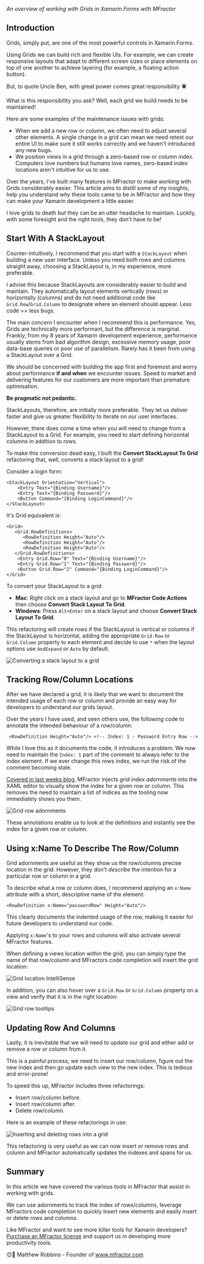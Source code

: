 *An overview of working with Grids in Xamarin.Forms with MFractor*

## Introduction

Grids, simply put, are one of the most powerful controls in Xamarin.Forms.

Using Grids we can build rich and flexible UIs. For example, we can create responsive layouts that adapt to different screen sizes or place elements on top of one another to achieve layering (for example, a floating action button).

But, to quote Uncle Ben, with great power comes great responsibility 🕷

What is this responsibility you ask? Well, each grid we build needs to be maintained! 

Here are some examples of the maintenance issues with grids:

 * When we add a new row or column, we often need to adjust several other elements. A single change in a grid can mean we need retest our entire UI to make sure it still works correctly and we haven't introduced any new bugs.
 * We position views in a grid through a zero-based row or column index. Computers love numbers but humans love names, zero-based index locations aren't intuitive for us to use.

Over the years, I've built many features in MFractor to make working with Grids considerably easier. This article aims to distill some of my insights, help you understand *why* these tools came to be in MFractor and *how* they can make your Xamarin development a little easier.

I love grids to death but they can be an utter headache to maintain. Luckily, with some foresight and the right tools, they don't have to be!

## Start With A StackLayout

Counter-intuitively, I recommend that you start with a `StackLayout` when building a new user interface. Unless you need both rows and columns straight away, choosing a StackLayout is, in my experience, more preferable.

I advise this because StackLayouts are considerably easier to build and maintain. They automatically layout elements vertically (rows) or horizontally (columns) and do not need additional code like `Grid.Row`/`Grid.Column` to designate where an element should appear. Less code == less bugs.

The main concern I encounter when I recommend this is performance. Yes, Grids are technically more performant, but the difference is marginal. Frankly, from my 8 years of Xamarin development experience, performance usually stems from bad algorithm design, excessive memory usage, poor data-base queries or poor use of parallelism. Rarely has it been from using a StackLayout over a Grid.

We should be concerned with building the app first and foremost and worry about performance **if and when** we encounter issues. Speed to market and delivering features for our customers are more important than premature optimisation.

**Be pragmatic not pedantic.**

StackLayouts, therefore, are initially more preferable. They let us deliver faster and give us greater flexibility to iterate on our user interfaces.

However, there does come a time when you will need to change from a StackLayout to a Grid. For example, you need to start defining horizontal columns in addition to rows.

To make this conversion dead easy, I built the **Convert StackLayout To Grid** refactoring that, well, converts a stack layout to a grid!

Consider a login form:

```
<StackLayout Orientation="Vertical">
    <Entry Text="{Binding Username}"/>
    <Entry Text="{Binding Password}"/>
    <Button Command="{Binding LoginCommand}"/>
</StackLayout>
```

It's Grid equivalent is:

```
<Grid>
   <Grid.RowDefinitions>
      <RowDefinition Height="Auto"/>
      <RowDefinition Height="Auto"/>
      <RowDefinition Height="Auto"/>
   </Grid.RowDefinitions>
    <Entry Grid.Row="0" Text="{Binding Username}"/>
    <Entry Grid.Row="1" Text="{Binding Password}"/>
    <Button Grid.Row="2" Command="{Binding LoginCommand}"/>
</Grid>
```

To convert your StackLayout to a grid:

 * **Mac**: Right click on a stack layout and go to **MFractor Code Actions** then choose **Convert Stack Layout To Grid**.
 * **Windows**: Press `Alt+Enter` on a stack layout and choose **Convert Stack Layout To Grid**.

This refactoring will create rows if the StackLayout is vertical or columns if the StackLayout is horizontal, adding the appropriate `Grid.Row` or `Grid.Column` property to each element and decide to use `*` when the layout options use `AndExpand` or `Auto` by default.

![Converting a stack layout to a grid](img/convert-stack-layout-to-grid.gif)

## Tracking Row/Column Locations

After we have declared a grid, it is likely that we want to document the intended usage of each row or column and provide an easy way for developers to understand our grids layout.

Over the years I have used, and seen others use, the following code to annotate the intended behaviour of a row/column:

```
 <RowDefinition Height="Auto"/> <!-- Index: 1 - Password Entry Row -->
```

While I love this as it documents the code, it introduces a problem. We now need to maintain the `Index: 1` part of the comment to always refer to the index element. If we ever change this rows index, we run the risk of the comment becoming stale.

[Covered in last weeks blog](https://www.mfractor.com/blogs/news/introducing-grid-index-and-color-xaml-adornments), MFractor injects *grid index adornments* into the XAML editor to visually show the index for a given row or column. This removes the need to maintain a list of indices as the tooling now immediately shows you them.

![Grid row adornments](img/grid-row-adornments.png)

These annotations enable us to look at the definitions and instantly see the index for a given row or column.

## Using x:Name To Describe The Row/Column

Grid adornments are useful as they show us the row/columns precise location in the grid. However, they don't *describe* the intention for a particular row or column in a grid.

To describe what a row or column does, I recommend applying an `x:Name` attribute with a short, descriptive name of the element:

`<RowDefinition x:Name="passwordRow" Height="Auto"/>`

This clearly documents the indented usage of the row, making it easier for future developers to understand our code.

Applying `x:Name`'s to your rows and columns will also activate several MFractor features.

When defining a views location within the grid, you can simply type the name of that row/column and MFractors code completion will insert the grid location:

![Grid location IntelliSense](img/grid-location-intellisense.gif)

In addition, you can also hover over a `Grid.Row` or `Grid.Column` property on a view and verify that it is in the right location:

![Grid row tooltips](img/grid-tooltips.png)

## Updating Row And Columns

Lastly, it is inevitable that we will need to update our grid and either add or remove a row or column from it.

This is a painful process; we need to insert our row/column, figure out the new index and then go update each view to the new index. This is tedious and error-prone!

To speed this up, MFractor includes three refactorings:

 * Insert row/column before.
 * Insert row/column after.
 * Delete row/column.

Here is an example of these refactorings in use:

![Inserting and deleting rows into a grid](img/insert-delete-row.gif)

This refactoring is very useful as we can now insert or remove rows and column and MFractor automatically updates the indexes and spans for us.

## Summary

In this article we have covered the various tools in MFractor that assist in working with grids.

We can use adornments to track the index of rows/columns, leverage MFractors code completion to quickly insert new elements and easily insert or delete rows and columns.

Like MFractor and want to see more killer tools for Xamarin developers? [Purchase an MFractor license](https://www.mfractor.com/buy) and support us in developing more productivity tools.

😊🤙
Matthew Robbins - Founder of www.mfractor.com
